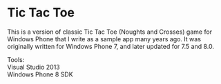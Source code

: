 # Tic Tac Toe

This is a version of classic Tic Tac Toe (Noughts and Crosses) game for Windows Phone that I write as a sample app many years ago. It was originally written for Windows Phone 7, and later updated for 7.5 and 8.0.

Tools:  
Visual Studio 2013  
Windows Phone 8 SDK

